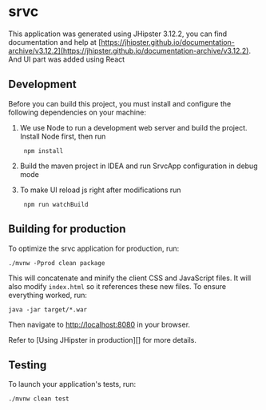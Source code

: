 # srvc

This application was generated using JHipster 3.12.2, you can find documentation and help at [https://jhipster.github.io/documentation-archive/v3.12.2](https://jhipster.github.io/documentation-archive/v3.12.2).
And UI part was added using React

## Development

Before you can build this project, you must install and configure the following dependencies on your machine:

1. We use Node to run a development web server and build the project. 
    Install Node first, then run
   
    
        npm install


2. Build the maven project in IDEA and run SrvcApp configuration in debug mode

3. To make UI reload js right after modifications run 

    
        npm run watchBuild
        
        
## Building for production

To optimize the srvc application for production, run:

    ./mvnw -Pprod clean package

This will concatenate and minify the client CSS and JavaScript files. It will also modify `index.html` so it references these new files.
To ensure everything worked, run:

    java -jar target/*.war

Then navigate to [http://localhost:8080](http://localhost:8080) in your browser.

Refer to [Using JHipster in production][] for more details.

## Testing

To launch your application's tests, run:

    ./mvnw clean test
